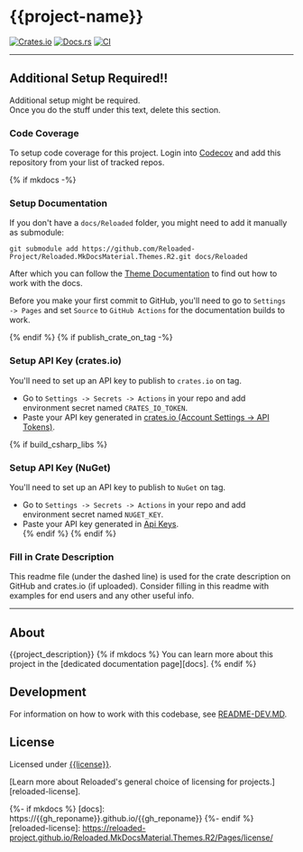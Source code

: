 # {{project-name}}

[![Crates.io](https://img.shields.io/crates/v/{{project-name}}.svg)](https://crates.io/crates/{{project-name}})
[![Docs.rs](https://docs.rs/{{project-name}}/badge.svg)](https://docs.rs/{{project-name}})
[![CI](https://github.com/{{gh_username}}/{{project-name}}/actions/workflows/rust.yml/badge.svg)](https://github.com/{{gh_username}}/{{project-name}}/actions)

-----------------------

## Additional Setup Required!!

Additional setup might be required.  
Once you do the stuff under this text, delete this section.  

### Code Coverage
To setup code coverage for this project. Login into [Codecov][codecov] and add this repository from your list of tracked repos.

{% if mkdocs -%}
### Setup Documentation

If you don't have a `docs/Reloaded` folder, you might need to add it manually as submodule:

```
git submodule add https://github.com/Reloaded-Project/Reloaded.MkDocsMaterial.Themes.R2.git docs/Reloaded
```

After which you can follow the [Theme Documentation](https://reloaded-project.github.io/Reloaded.MkDocsMaterial.Themes.R2/Pages/contributing.html#website-live-preview) to find out how to work with the docs.

Before you make your first commit to GitHub, you'll need to go to `Settings -> Pages` and set
`Source` to `GitHub Actions` for the documentation builds to work.

{% endif %}
{% if publish_crate_on_tag -%}
### Setup API Key (crates.io)

You'll need to set up an API key to publish to `crates.io` on tag.

- Go to `Settings -> Secrets -> Actions` in your repo and add environment secret named `CRATES_IO_TOKEN`.  
- Paste your API key generated in [crates.io (Account Settings -> API Tokens)][crates-io-key].  

{% if build_csharp_libs %}
### Setup API Key (NuGet)
You'll need to set up an API key to publish to `NuGet` on tag.

- Go to `Settings -> Secrets -> Actions` in your repo and add environment secret named `NUGET_KEY`.  
- Paste your API key generated in [Api Keys][nuget-key].  
{% endif %}
{% endif %}

### Fill in Crate Description

This readme file (under the dashed line) is used for the crate description on GitHub and
crates.io (if uploaded). Consider filling in this readme with examples for end users and any
other useful info.

-----------------------

## About

{{project_description}}
{% if mkdocs %}
You can learn more about this project in the [dedicated documentation page][docs].
{% endif %}

## Development

For information on how to work with this codebase, see [README-DEV.MD](README-DEV.MD).

## License

Licensed under [{{license}}](./LICENSE).  

[Learn more about Reloaded's general choice of licensing for projects.][reloaded-license].  

[codecov]: https://about.codecov.io/
[crates-io-key]: https://crates.io/settings/tokens
[nuget-key]: https://www.nuget.org/account/apikeys
{%- if mkdocs %}
[docs]: https://{{gh_reponame}}.github.io/{{gh_reponame}} {%- endif %}
[reloaded-license]: https://reloaded-project.github.io/Reloaded.MkDocsMaterial.Themes.R2/Pages/license/